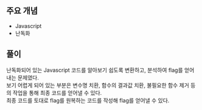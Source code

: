 ## 주요 개념

- Javascript
- 난독화

## 풀이

난독화되어 있는 Javascript 코드를 알아보기 쉽도록 변환하고, 분석하여 flag를 얻어내는 문제였다.  
보기 어렵게 되어 있는 부분은 변수명 치환, 함수의 결과값 치환, 불필요한 함수 제거 등의 작업을 통해 최종 코드를 얻어낼 수 있다.  
최종 코드를 토대로 flag를 원복하는 코드를 작성해 flag를 얻어낼 수 있다.

